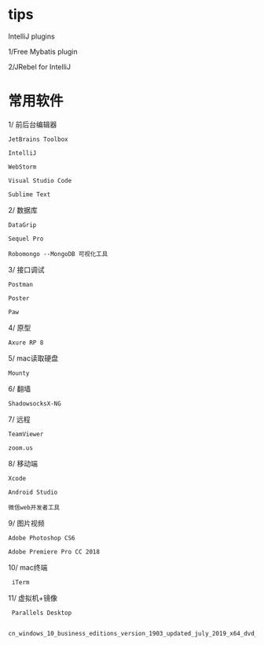 # tips

IntelliJ plugins

1/Free Mybatis plugin

2/JRebel for IntelliJ


# 常用软件
1/ 前后台编辑器

    JetBrains Toolbox 
 
    IntelliJ
 
    WebStorm
 
    Visual Studio Code
 
    Sublime Text
 
 2/ 数据库
 
    DataGrip
  
    Sequel Pro
  
    Robomongo --MongoDB 可视化工具
  
 3/ 接口调试
 
    Postman
  
    Poster
  
    Paw
  
  4/ 原型
  
    Axure RP 8
   
  5/ mac读取硬盘
  
    Mounty
   
  6/ 翻墙
  
    ShadowsocksX-NG
    
  7/ 远程
  
    TeamViewer
    
    zoom.us
    
  8/ 移动端
  
    Xcode
    
    Android Studio
    
    微信web开发者工具
    
  9/ 图片视频
  
    Adobe Photoshop CS6
    
    Adobe Premiere Pro CC 2018
    
  10/ mac终端
        
     iTerm
     
   11/ 虚拟机+镜像
    
     Parallels Desktop
     
     cn_windows_10_business_editions_version_1903_updated_july_2019_x64_dvd_68b4eeaa.iso
        
     
    
    
